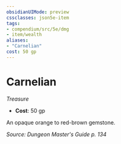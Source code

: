 ```yaml
---
obsidianUIMode: preview
cssclasses: json5e-item
tags:
- compendium/src/5e/dmg
- item/wealth
aliases: 
- "Carnelian"
cost: 50 gp
---
```

# Carnelian
*Treasure*  

- **Cost**: 50 gp

An opaque orange to red-brown gemstone.

*Source: Dungeon Master's Guide p. 134*